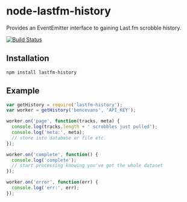 # node-lastfm-history

Provides an EventEmitter interface to gaining Last.fm scrobble history.

[![Build Status](https://travis-ci.org/bencevans/node-lastfm-history.png?branch=master)](https://travis-ci.org/bencevans/node-lastfm-history)

## Installation

`npm install lastfm-history`

## Example

```javascript
var getHistory = require('lastfm-history');
var worker = getHistory('bencevans', 'API_KEY');

worker.on('page', function(tracks, meta) {
  console.log(tracks.length + ' scrobbles just pulled');
  console.log('meta:', meta);
  // store into database or file etc.
});

worker.on('complete', function() {
  console.log('complete');
  // start processing knowing you've got the whole dataset
});

worker.on('error', function(err) {
  console.log('err:', err);
});
```